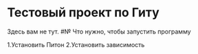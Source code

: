 # Тестовый проект по Гиту
Здесь вам не тут.
#№ Что нужно, чтобы запустить программу

1.Установить Питон
2.Установить зависимость